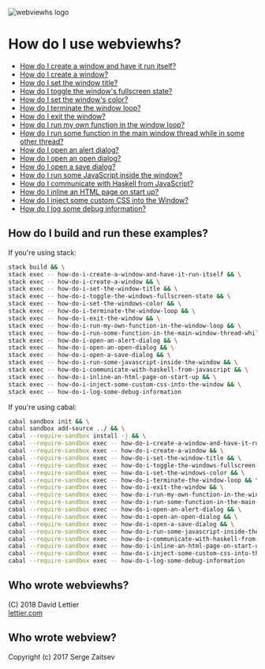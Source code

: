 ![webviewhs logo](https://i.imgur.com/yohrYgX.png)

# How do I use webviewhs?

- [How do I create a window and have it run itself?](how-do-i-create-a-window-and-have-it-run-itself.hs)
- [How do I create a window?](how-do-i-create-a-window.hs)
- [How do I set the window title?](how-do-i-set-the-window-title.hs)
- [How do I toggle the window's fullscreen state?](how-do-i-toggle-the-windows-fullscreen-state.hs)
- [How do I set the window's color?](how-do-i-set-the-windows-color.hs)
- [How do I terminate the window loop?](how-do-i-terminate-the-window-loop.hs)
- [How do I exit the window?](how-do-i-exit-the-window.hs)
- [How do I run my own function in the window loop?](how-do-i-run-my-own-function-in-the-window-loop.hs)
- [How do I run some function in the main window thread while in some other thread?](how-do-i-run-some-function-in-the-main-window-thread-while-in-some-other-thread.hs)
- [How do I open an alert dialog?](how-do-i-open-an-alert-dialog.hs)
- [How do I open an open dialog?](how-do-i-open-an-open-dialog.hs)
- [How do I open a save dialog?](how-do-i-open-a-save-dialog.hs)
- [How do I run some JavaScript inside the window?](how-do-i-run-some-javascript-inside-the-window.hs)
- [How do I communicate with Haskell from JavaScript?](how-do-i-communicate-with-haskell-from-javascript.hs)
- [How do I inline an HTML page on start up?](how-do-i-inline-an-html-page-on-start-up.hs)
- [How do I inject some custom CSS into the Window?](how-do-i-inject-some-custom-css-into-the-window.hs)
- [How do I log some debug information?](how-do-i-log-some-debug-information.hs)

## How do I build and run these examples?

If you're using stack:

```bash
stack build && \
stack exec -- how-do-i-create-a-window-and-have-it-run-itself && \
stack exec -- how-do-i-create-a-window && \
stack exec -- how-do-i-set-the-window-title && \
stack exec -- how-do-i-toggle-the-windows-fullscreen-state && \
stack exec -- how-do-i-set-the-windows-color && \
stack exec -- how-do-i-terminate-the-window-loop && \
stack exec -- how-do-i-exit-the-window && \
stack exec -- how-do-i-run-my-own-function-in-the-window-loop && \
stack exec -- how-do-i-run-some-function-in-the-main-window-thread-while-in-some-other-thread && \
stack exec -- how-do-i-open-an-alert-dialog && \
stack exec -- how-do-i-open-an-open-dialog && \
stack exec -- how-do-i-open-a-save-dialog && \
stack exec -- how-do-i-run-some-javascript-inside-the-window && \
stack exec -- how-do-i-communicate-with-haskell-from-javascript && \
stack exec -- how-do-i-inline-an-html-page-on-start-up && \
stack exec -- how-do-i-inject-some-custom-css-into-the-window && \
stack exec -- how-do-i-log-some-debug-information
```

If you're using cabal:

```bash
cabal sandbox init && \
cabal sandbox add-source ../ && \
cabal --require-sandbox install -j && \
cabal --require-sandbox exec -- how-do-i-create-a-window-and-have-it-run-itself && \
cabal --require-sandbox exec -- how-do-i-create-a-window && \
cabal --require-sandbox exec -- how-do-i-set-the-window-title && \
cabal --require-sandbox exec -- how-do-i-toggle-the-windows-fullscreen-state && \
cabal --require-sandbox exec -- how-do-i-set-the-windows-color && \
cabal --require-sandbox exec -- how-do-i-terminate-the-window-loop && \
cabal --require-sandbox exec -- how-do-i-exit-the-window && \
cabal --require-sandbox exec -- how-do-i-run-my-own-function-in-the-window-loop && \
cabal --require-sandbox exec -- how-do-i-run-some-function-in-the-main-window-thread-while-in-some-other-thread && \
cabal --require-sandbox exec -- how-do-i-open-an-alert-dialog && \
cabal --require-sandbox exec -- how-do-i-open-an-open-dialog && \
cabal --require-sandbox exec -- how-do-i-open-a-save-dialog && \
cabal --require-sandbox exec -- how-do-i-run-some-javascript-inside-the-window && \
cabal --require-sandbox exec -- how-do-i-communicate-with-haskell-from-javascript && \
cabal --require-sandbox exec -- how-do-i-inline-an-html-page-on-start-up && \
cabal --require-sandbox exec -- how-do-i-inject-some-custom-css-into-the-window && \
cabal --require-sandbox exec -- how-do-i-log-some-debug-information
```

## Who wrote webviewhs?

(C) 2018 David Lettier  
[lettier.com](https://lettier.com)

## Who wrote webview?

Copyright (c) 2017 Serge Zaitsev
